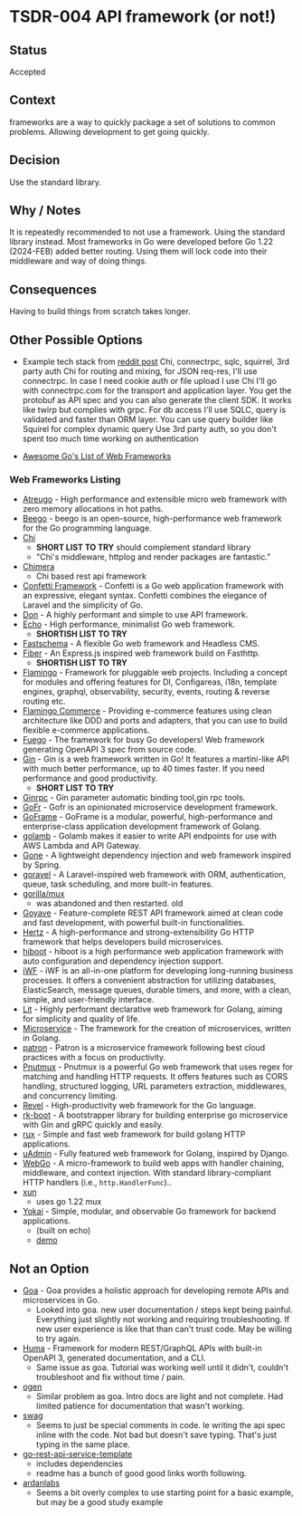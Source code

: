 # TSDR-004 API framework (or not!)

## Status

Accepted

## Context

frameworks are a way to quickly package a set of solutions to common problems.
Allowing development to get going quickly.

## Decision

Use the standard library.

## Why / Notes

It is repeatedly recommended to not use a framework. Using the standard library
instead. Most frameworks in Go were developed before Go 1.22 (2024-FEB) added
better routing. Using them will lock code into their middleware and way of doing
things.

## Consequences

Having to build things from scratch takes longer.

## Other Possible Options

- Example tech stack from [reddit post](https://www.reddit.com/r/golang/comments/15y5wiq/lets_say_you_want_to_build_a_go_rest_api_should/) Chi, connectrpc, sqlc, squirrel, 3rd party auth
Chi for routing and mixing, for JSON req-res, I'll use connectrpc. In case I need cookie auth or file upload I use Chi I'll go with connectrpc.com for the transport and application layer. You get the protobuf as API spec and you can also generate the client SDK. It works like twirp but complies with grpc. For db access I'll use SQLC, query is validated and faster than ORM layer. You can use query builder like Squirel for complex dynamic query Use 3rd party auth, so you don't spent too much time working on authentication

- [Awesome Go's List of Web Frameworks](https://github.com/avelino/awesome-go?tab=readme-ov-file#web-frameworks)

### Web Frameworks Listing

- [Atreugo](https://github.com/savsgio/atreugo) - High performance and extensible micro web framework with zero memory allocations in hot paths.
- [Beego](https://github.com/beego/beego) - beego is an open-source, high-performance web framework for the Go programming language.
- [Chi]()
  - **SHORT LIST TO TRY** should complement standard library
  - "Chi's middleware, httplog and render packages are fantastic."
- [Chimera](https://github.com/matt1484/chimera)
  - Chi based rest api framework
- [Confetti Framework](https://confetti-framework.github.io/docs/) - Confetti is a Go web application framework with an expressive, elegant syntax. Confetti combines the elegance of Laravel and the simplicity of Go.
- [Don](https://github.com/abemedia/go-don) - A highly performant and simple to use API framework.
- [Echo](https://github.com/labstack/echo) - High performance, minimalist Go web framework.
  - **SHORTISH LIST TO TRY**
- [Fastschema](https://github.com/fastschema/fastschema) - A flexible Go web framework and Headless CMS.
- [Fiber](https://github.com/gofiber/fiber) - An Express.js inspired web framework build on Fasthttp.
  - **SHORTISH LIST TO TRY**
- [Flamingo](https://github.com/i-love-flamingo/flamingo) - Framework for pluggable web projects. Including a concept for modules and offering features for DI, Configareas, i18n, template engines, graphql, observability, security, events, routing & reverse routing etc.
- [Flamingo Commerce](https://github.com/i-love-flamingo/flamingo-commerce) - Providing e-commerce features using clean architecture like DDD and ports and adapters, that you can use to build flexible e-commerce applications.
- [Fuego](https://github.com/go-fuego/fuego) - The framework for busy Go developers! Web framework generating OpenAPI 3 spec from source code.
- [Gin](https://github.com/gin-gonic/gin) - Gin is a web framework written in Go! It features a martini-like API with much better performance, up to 40 times faster. If you need performance and good productivity.
  - **SHORT LIST TO TRY**
- [Ginrpc](https://github.com/xxjwxc/ginrpc) - Gin parameter automatic binding tool,gin rpc tools.
- [GoFr](https://github.com/gofr-dev/gofr) - Gofr is an opinionated microservice development framework.
- [GoFrame](https://github.com/gogf/gf) - GoFrame is a modular, powerful, high-performance and enterprise-class application development framework of Golang.
- [golamb](https://github.com/twharmon/golamb) - Golamb makes it easier to write API endpoints for use with AWS Lambda and API Gateway.
- [Gone](https://github.com/gone-io/gone) - A lightweight dependency injection and web framework inspired by Spring.
- [goravel](https://github.com/goravel/goravel) - A Laravel-inspired web framework with ORM, authentication, queue, task scheduling, and more built-in features.
- [gorilla/mux]()
  - was abandoned and then restarted. old
- [Goyave](https://github.com/go-goyave/goyave) - Feature-complete REST API framework aimed at clean code and fast development, with powerful built-in functionalities.
- [Hertz](https://github.com/cloudwego/hertz) - A high-performance and strong-extensibility Go HTTP framework that helps developers build microservices.
- [hiboot](https://github.com/hidevopsio/hiboot) - hiboot is a high performance web application framework with auto configuration and dependency injection support.
- [iWF](https://github.com/indeedeng/iwf) - iWF is an all-in-one platform for developing long-running business processes. It offers a convenient abstraction for utilizing databases, ElasticSearch, message queues, durable timers, and more, with a clean, simple, and user-friendly interface.
- [Lit](https://github.com/jvcoutinho/lit) - Highly performant declarative web framework for Golang, aiming for simplicity and quality of life.
- [Microservice](https://github.com/claygod/microservice) - The framework for the creation of microservices, written in Golang.
- [patron](https://github.com/beatlabs/patron) - Patron is a microservice framework following best cloud practices with a focus on productivity.
- [Pnutmux](https://gitlab.com/fruitygo/pnutmux) - Pnutmux is a powerful Go web framework that uses regex for matching and handling HTTP requests. It offers features such as CORS handling, structured logging, URL parameters extraction, middlewares, and concurrency limiting.
- [Revel](https://github.com/revel/revel) - High-productivity web framework for the Go language.
- [rk-boot](https://github.com/rookie-ninja/rk-boot) - A bootstrapper library for building enterprise go microservice with Gin and gRPC quickly and easily.
- [rux](https://github.com/gookit/rux) - Simple and fast web framework for build golang HTTP applications.
- [uAdmin](https://github.com/uadmin/uadmin) - Fully featured web framework for Golang, inspired by Django.
- [WebGo](https://github.com/naughtygopher/webgo) - A micro-framework to build web apps with handler chaining, middleware, and context injection. With standard library-compliant HTTP handlers (i.e., `http.HandlerFunc`)..
- [xun](https://github.com/yaitoo/xun)
  - uses go 1.22 mux
- [Yokai](https://github.com/ankorstore/yokai) - Simple, modular, and observable Go framework for backend applications.
  - (built on echo)
  - [demo](https://ankorstore.github.io/yokai/demos/http-application/)

## Not an Option

- [Goa](https://github.com/goadesign/goa) - Goa provides a holistic approach for developing remote APIs and microservices in Go.
  - Looked into goa. new user documentation / steps kept being painful. Everything just slightly not working and requiring troubleshooting. If new user experience is like that than can't trust code. May be willing to try again.
- [Huma](https://github.com/danielgtaylor/huma/) - Framework for modern REST/GraphQL APIs with built-in OpenAPI 3, generated documentation, and a CLI.
  - Same issue as goa. Tutorial was working well until it didn't, couldn't troubleshoot and fix without time / pain.
- [ogen]()
  - Similar problem as goa. Intro docs are light and not complete. Had limited patience for documentation that wasn't working.
- [swag](https://github.com/swaggo/swag)
  - Seems to just be special comments in code. Ie writing the api spec inline with the code. Not bad but doesn't save typing. That's just typing in the same place.
- [go-rest-api-service-template ](https://github.com/p2p-b2b/go-rest-api-service-template)
  - includes dependencies
  - readme has a bunch of good good links worth following.
- [ardanlabs](https://github.com/ardanlabs/service)
  - Seems a bit overly complex to use starting point for a basic example, but may be a good study example
